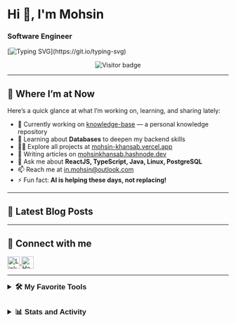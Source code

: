 # Hi 👋, I'm Mohsin  
### Software Engineer  

[![Typing SVG](https://readme-typing-svg.demolab.com?font=Poppins&duration=3000&color=58A6FF&vCenter=true&multiline=true&repeat=false&width=435&height=110&lines=Experienced+Web+Developer+with+over;1.5%2B+years+of+work+experience.;Passionate+about+Engineering+and+building;scalable+systems.)](https://git.io/typing-svg)

<p align="center">
  <img src="https://komarev.com/ghpvc/?username=mohs-in&label=👀%20Profile%20Views&color=58a6ff&style=for-the-badge" alt="Visitor badge" />
</p>

---

## 🧭 Where I’m at Now  

Here’s a quick glance at what I’m working on, learning, and sharing lately:

- 🔭 Currently working on [knowledge-base](https://github.com/mohs-in/knowledge-base) — a personal knowledge repository  
- 🌱 Learning about **Databases** to deepen my backend skills  
- 👨‍💻 Explore all projects at [mohsin-khansab.vercel.app](https://mohsin-khansab.vercel.app/)  
- 📝 Writing articles on [mohsinkhansab.hashnode.dev](https://mohsinkhansab.hashnode.dev/)  
- 💬 Ask me about **ReactJS, TypeScript, Java, Linux, PostgreSQL**  
- 📫 Reach me at [in.mohsin@outlook.com](mailto:in.mohsin@outlook.com)  
- ⚡ Fun fact: **AI is helping these days, not replacing!**

---

## 📕 Latest Blog Posts  
<!-- BLOG-POST-LIST:START -->  
<!-- BLOG-POST-LIST:END -->

---

## 🔗 Connect with me

<p align="left">
  <a href="https://linkedin.com/in/mohsinkhansab" target="_blank">
    <img alt="LinkedIn" src="https://img.shields.io/badge/LinkedIn-0077B5?style=flat-square&logo=linkedin&logoColor=white" height="28" style="vertical-align:middle" />
  </a>
  <a href="https://hashnode.com/@mohsinkhansab" target="_blank">
    <img alt="Hashnode" src="https://img.shields.io/badge/Hashnode-2962FF?style=flat-square&logo=hashnode&logoColor=white" height="28" style="vertical-align:middle" />
  </a>
</p>

---

<details> 
  <summary style="font-family: 'Poppins', sans-serif; font-size: 1.2em; font-weight: bold; margin: 0.83em 0;">🛠️ My Favorite Tools</summary>
  
  <div style="font-family: 'Poppins', sans-serif;">

  ### 👨‍💻 Programming and Markup Languages

  <p>
      <a href="https://github.com/search?q=user%3ADenverCoder1+language%3Abash"><img alt="Bash" src="https://img.shields.io/badge/Bash-121011.svg?logo=gnu-bash&logoColor=white"></a>
      <a href="https://github.com/search?q=user%3ADenverCoder1+language%3Ac"><img alt="C" src="https://custom-icon-badges.demolab.com/badge/C-03599C.svg?logo=c-in-hexagon&logoColor=white"></a>
      <a href="https://github.com/search?q=user%3ADenverCoder1+language%3Acss"><img alt="CSS" src="https://img.shields.io/badge/CSS-1572B6.svg?logo=css3&logoColor=white"></a>
      <a href="https://github.com/search?q=user%3ADenverCoder1+language%3Ahtml"><img alt="HTML" src="https://img.shields.io/badge/HTML-E34F26.svg?logo=html5&logoColor=white"></a>
      <a href="https://github.com/search?q=user%3ADenverCoder1+language%3Ajava"><img alt="Java" src="https://custom-icon-badges.demolab.com/badge/Java-007396.svg?logo=java&logoColor=white"></a>
      <a href="https://github.com/search?q=user%3ADenverCoder1+language%3Ajavascript"><img alt="JavaScript" src="https://img.shields.io/badge/JavaScript-F7DF1E.svg?logo=javascript&logoColor=black"></a>
      <a href="https://github.com/search?q=user%3ADenverCoder1+language%3Amarkdown"><img alt="Markdown" src="https://img.shields.io/badge/Markdown-000000.svg?logo=markdown&logoColor=white"></a>
      <a href="https://github.com/search?q=user%3ADenverCoder1+language%3Ajavascript"><img alt="Node.js" src="https://img.shields.io/badge/Node.js-43853D.svg?logo=node.js&logoColor=white"></a>
      <a href="https://github.com/search?q=user%3ADenverCoder1+language%3Apython"><img alt="Python" src="https://img.shields.io/badge/Python-14354C.svg?logo=python&logoColor=white"></a>
      <a href="https://github.com/search?q=user%3ADenverCoder1+language%3Arst"><img alt="Restructured Text" src="https://img.shields.io/badge/Restructured Text-3a4148.svg?logo=readthedocs&logoColor=white"></a>
      <a href="https://github.com/search?q=user%3ADenverCoder1+language%3Ascratch"><img alt="Scratch" src="https://img.shields.io/badge/Scratch-4D97FF.svg?logo=scratch&logoColor=white"></a>
      <a href="https://github.com/search?q=user%3ADenverCoder1+language%3Asql"><img alt="SQL" src="https://custom-icon-badges.demolab.com/badge/SQL-025E8C.svg?logo=database&logoColor=white"></a>
      <a href="https://github.com/search?q=user%3ADenverCoder1+language%3Asvg"><img alt="SVG+XML" src="https://img.shields.io/badge/SVG%2BXML-e0982c.svg?logo=svg&logoColor=white"></a>
      <a href="https://github.com/search?q=user%3ADenverCoder1+language%3AtypeScript"><img alt="TypeScript" src="https://img.shields.io/badge/TypeScript-007ACC.svg?logo=typescript&logoColor=white"></a>
  </p>

  <h3>🧰 Frameworks and Libraries</h3>

  <p>
      <a href="#"><img alt="Arduino" src="https://img.shields.io/badge/-Arduino-00979D?logo=Arduino&logoColor=white"></a>
      <a href="#"><img alt="Bootstrap" src="https://img.shields.io/badge/Bootstrap-7952B3.svg?logo=bootstrap&logoColor=white"></a>
      <a href="#"><img alt="Express.js" src="https://img.shields.io/badge/Express.js-404d59.svg?logo=express&logoColor=white"></a>
      <a href="#"><img alt="GitHub Actions" src="https://img.shields.io/badge/GitHub%20Actions-2671E5.svg?logo=github%20actions&logoColor=white"></a>
      <a href="#"><img alt="JUnit" src="https://custom-icon-badges.demolab.com/badge/JUnit-25A162.svg?logo=check-circle&logoColor=white"></a>
      <a href="#"><img alt="Material Design" src="https://img.shields.io/badge/Material%20Design-0081CB.svg?logo=material-design&logoColor=white"></a>
      <a href="#"><img alt="NumPy" src="https://img.shields.io/badge/Numpy-013243.svg?logo=numpy&logoColor=white"></a>
      <a href="#"><img alt="Pandas" src="https://img.shields.io/badge/Pandas-150458.svg?logo=pandas&logoColor=white"></a>
      <a href="#"><img alt="Tailwind CSS" src="https://img.shields.io/badge/Tailwind%20CSS-%2338B2AC.svg?logo=tailwind-css&logoColor=white"></a>
      <a href="#"><img alt="Vite" src="https://img.shields.io/badge/Vite-646CFF?logo=vite&logoColor=fff"></a>
      <a href="#"><img alt="React" src="https://img.shields.io/badge/React-20232a.svg?logo=react&logoColor=%2361DAFB"></a>
      <a href="#"><img alt="Spring Boot" src="https://img.shields.io/badge/Spring%20Boot-6DB33F?logo=springboot&logoColor=fff"></a>
      <a href="#"><img alt="Redux" src="https://img.shields.io/badge/Redux-764ABC?logo=redux&logoColor=fff"></a>
      <a href="#"><img alt="React Router" src="https://img.shields.io/badge/React_Router-CA4245?logo=react-router&logoColor=white"></a>
      <a href="#"><img alt="Sass" src="https://img.shields.io/badge/Sass-C69?logo=sass&logoColor=fff"></a>
  </p>

  <h3>🗄️ Databases and Cloud Hosting</h3>

  <p>
      <a href="#"><img alt="GitHub Pages" src="https://img.shields.io/badge/GitHub%20Pages-327FC7.svg?logo=github&logoColor=white"></a>
      <a href="#"><img alt="Heroku" src="https://img.shields.io/badge/Heroku-430098.svg?logo=heroku&logoColor=white"></a>
      <a href="#"><img alt="MongoDB" src ="https://img.shields.io/badge/MongoDB-4ea94b.svg?logo=mongodb&logoColor=white"></a>
      <a href="#"><img alt="MySQL" src="https://img.shields.io/badge/MySQL-00f.svg?logo=mysql&logoColor=white"></a>
      <a href="#"><img alt="Notion" src="https://img.shields.io/badge/Notion-010101.svg?logo=notion&logoColor=white"></a>
      <a href="#"><img alt="Oracle" src ="https://img.shields.io/badge/Oracle-F00000.svg?logo=oracle&logoColor=white"></a>
      <a href="#"><img alt="PostgreSQL" src ="https://img.shields.io/badge/PostgreSQL-316192.svg?logo=postgresql&logoColor=white"></a>
      <a href="#"><img alt="Render" src="https://img.shields.io/badge/Render-00979D.svg?logo=render&logoColor=white"></a>
      <a href="#"><img alt="Repl.it" src="https://img.shields.io/badge/Repl.it-0D101E.svg?logo=Replit&logoColor=white"></a>
      <a href="#"><img alt="SQLite" src ="https://img.shields.io/badge/SQLite-07405e.svg?logo=sqlite&logoColor=white"></a>
      <a href="#"><img alt="Vercel" src="https://img.shields.io/badge/Vercel-000000.svg?logo=vercel&logoColor=white"></a>
  </p>

  <h3>💻 Software and Tools</h3>

  <p>
      <a href="#"><img alt="Linux" src="https://img.shields.io/badge/Linux-FCC624?logo=linux&logoColor=black"></a>
      <a href="#"><img alt="Vim" src="https://img.shields.io/badge/Vim-%2311AB00.svg?logo=vim&logoColor=white"></a>
      <a href="#"><img alt="Brave" src="https://img.shields.io/badge/-Brave-FB542B?logo=brave&logoColor=white"></a>
      <a href="#"><img alt="Obsidian" src="https://img.shields.io/badge/Obsidian-%23483699.svg?&logo=obsidian&logoColor=white"></a>
      <a href="#"><img alt="Discord" src="https://img.shields.io/badge/-Discord-5865F2.svg?logo=discord&logoColor=white"></a>
      <a href="#"><img alt="Hashnode" src="https://img.shields.io/badge/Hashnode-2962FF?logo=hashnode&logoColor=white"></a>
      <a href="#"><img alt="macOS" src="https://img.shields.io/badge/macOS-000000?logo=apple&logoColor=F0F0F0"></a>
      <a href="#"><img alt="Git" src="https://img.shields.io/badge/Git-F05033.svg?logo=git&logoColor=white"></a>
      <a href="#"><img alt="GitHub Desktop" src="https://img.shields.io/badge/GitHub%20Desktop-8034A9.svg?logo=github&logoColor=white"></a>
      <a href="#"><img alt="GitHub Actions" src="https://img.shields.io/badge/GitHub_Actions-2088FF?logo=github-actions&logoColor=white"></a>
      <a href="#"><img alt="Linux Mint" src="https://img.shields.io/badge/Linux%20Mint-87CF3E?logo=linuxmint&logoColor=fff"></a>
      <a href="#"><img alt="Windows" src="https://custom-icon-badges.demolab.com/badge/Windows-0078D6?logo=windows11&logoColor=white"></a>
      <a href="#"><img alt="Figma" src="https://img.shields.io/badge/Figma-F24E1E?logo=figma&logoColor=white"></a>
      <a href="#"><img alt="Notion" src="https://img.shields.io/badge/Notion-000?logo=notion&logoColor=fff"></a>
      <a href="#"><img alt="iTerm2" src="https://img.shields.io/badge/iTerm2-000000?logo=iterm2&logoColor=fff"></a>
      <a href="#"><img alt="Slack" src="https://img.shields.io/badge/Slack-4A154B?logo=slack&logoColor=fff"></a>
      <a href="#"><img alt="Jira" src="https://img.shields.io/badge/Jira-0052CC?logo=jira&logoColor=fff"></a>
      <a href="#"><img alt="Ubuntu" src="https://img.shields.io/badge/Ubuntu-E95420?logo=ubuntu&logoColor=white"></a>
      <a href="#"><img alt="Postman" src="https://img.shields.io/badge/Postman-FF6C37?logo=postman&logoColor=white"></a>
      <a href="#"><img alt="Stack Overflow" src="https://img.shields.io/badge/-Stack%20Overflow-FE7A16?logo=stack-overflow&logoColor=white"></a>
      <a href="#"><img alt="Visual Studio Code" src="https://img.shields.io/badge/Visual%20Studio%20Code-0078d7.svg?logo=visual-studio-code&logoColor=white"></a>
  </p>
  </div>
</details>

<details> 
  <summary style="font-family: 'Poppins', sans-serif; font-size: 1.2em; font-weight: bold; margin: 0.83em 0;">📊 Stats and Activity</summary>

  <div style="font-family: 'Poppins', sans-serif;">
  <h3>🔥 Streak Stats</h3>
  
  <img src="https://github-readme-streak-stats.herokuapp.com/?user=mohs-in&theme=radical&hide_border=false" alt="GitHub Streak Stats" /><br/>

  <h3>💻 GitHub Profile Stats</h3>
  
  <img src="https://github-readme-stats.vercel.app/api/top-langs/?username=mohs-in&theme=radical&hide_border=false&include_all_commits=false&count_private=false&layout=compact" alt="Top Languages" />
  </div>
</details>
